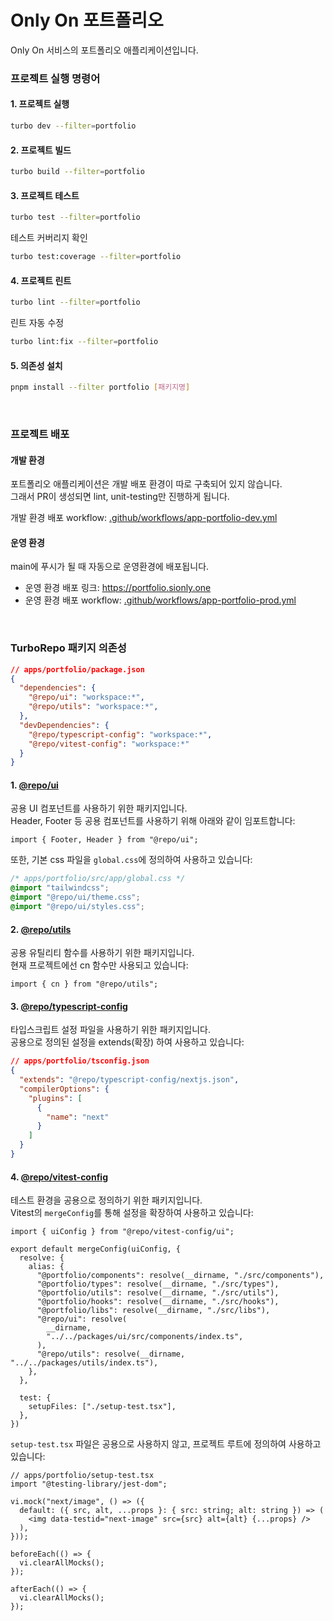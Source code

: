 # Only On 포트폴리오

Only On 서비스의 포트폴리오 애플리케이션입니다.


### 프로젝트 실행 명령어

#### 1. 프로젝트 실행

```bash
turbo dev --filter=portfolio
```

#### 2. 프로젝트 빌드

```bash
turbo build --filter=portfolio
```

#### 3. 프로젝트 테스트

```bash
turbo test --filter=portfolio
```

테스트 커버리지 확인

```bash
turbo test:coverage --filter=portfolio
```

#### 4. 프로젝트 린트

```bash
turbo lint --filter=portfolio
```

린트 자동 수정

```bash
turbo lint:fix --filter=portfolio
```


#### 5. 의존성 설치

```bash
pnpm install --filter portfolio [패키지명]
```

<br/>


### 프로젝트 배포

#### 개발 환경
포트폴리오 애플리케이션은 개발 배포 환경이 따로 구축되어 있지 않습니다. <br/>
그래서 PR이 생성되면 lint, unit-testing만 진행하게 됩니다. <br/>

개발 환경 배포 workflow: [.github/workflows/app-portfolio-dev.yml](/.github/workflows/app-portfolio-dev.yml)

#### 운영 환경


main에 푸시가 될 때 자동으로 운영환경에 배포됩니다. <br/>

- 운영 환경 배포 링크: https://portfolio.sionly.one
- 운영 환경 배포 workflow: [.github/workflows/app-portfolio-prod.yml](/.github/workflows/app-portfolio-prod.yml)

<br/>


### TurboRepo 패키지 의존성

```json
// apps/portfolio/package.json
{
  "dependencies": {
    "@repo/ui": "workspace:*",
    "@repo/utils": "workspace:*",
  },
  "devDependencies": {
    "@repo/typescript-config": "workspace:*",
    "@repo/vitest-config": "workspace:*"
  }
}
```

#### 1. [@repo/ui](/packages/ui/README.md)

공용 UI 컴포넌트를 사용하기 위한 패키지입니다. <br/>
Header, Footer 등 공용 컴포넌트를 사용하기 위해 아래와 같이 임포트합니다:

```tsx
import { Footer, Header } from "@repo/ui";
```

또한, 기본 css 파일을 `global.css`에 정의하여 사용하고 있습니다:

```css
/* apps/portfolio/src/app/global.css */
@import "tailwindcss";
@import "@repo/ui/theme.css";
@import "@repo/ui/styles.css";
```

#### 2. [@repo/utils](/packages/utils/README.md)

공용 유틸리티 함수를 사용하기 위한 패키지입니다.  <br/>
현재 프로젝트에선 cn 함수만 사용되고 있습니다:

```tsx
import { cn } from "@repo/utils";
```

#### 3. [@repo/typescript-config](/packages/typescript-config/README.md)

타입스크립트 설정 파일을 사용하기 위한 패키지입니다.  <br/>
공용으로 정의된 설정을 extends(확장) 하여 사용하고 있습니다:

```json
// apps/portfolio/tsconfig.json
{
  "extends": "@repo/typescript-config/nextjs.json",
  "compilerOptions": {
    "plugins": [
      {
        "name": "next"
      }
    ]
  }
}
```

#### 4. [@repo/vitest-config](/packages/vitest-config/README.md)

테스트 환경을 공용으로 정의하기 위한 패키지입니다.  <br/>
Vitest의 `mergeConfig`를 통해 설정을 확장하여 사용하고 있습니다:

```tsx
import { uiConfig } from "@repo/vitest-config/ui";

export default mergeConfig(uiConfig, {
  resolve: {
    alias: {
      "@portfolio/components": resolve(__dirname, "./src/components"),
      "@portfolio/types": resolve(__dirname, "./src/types"),
      "@portfolio/utils": resolve(__dirname, "./src/utils"),
      "@portfolio/hooks": resolve(__dirname, "./src/hooks"),
      "@portfolio/libs": resolve(__dirname, "./src/libs"),
      "@repo/ui": resolve(
        __dirname,
        "../../packages/ui/src/components/index.ts",
      ),
      "@repo/utils": resolve(__dirname, "../../packages/utils/index.ts"),
    },
  },

  test: {
    setupFiles: ["./setup-test.tsx"],
  },
})
```

`setup-test.tsx` 파일은 공용으로 사용하지 않고, 프로젝트 루트에 정의하여 사용하고 있습니다:

```tsx
// apps/portfolio/setup-test.tsx
import "@testing-library/jest-dom";

vi.mock("next/image", () => ({
  default: ({ src, alt, ...props }: { src: string; alt: string }) => (
    <img data-testid="next-image" src={src} alt={alt} {...props} />
  ),
}));

beforeEach(() => {
  vi.clearAllMocks();
});

afterEach(() => {
  vi.clearAllMocks();
});
```



